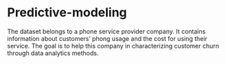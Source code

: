 # Predictive-modeling
The dataset belongs to a phone service provider company. It contains information about customers’ phong usage and the cost for using their service. The goal is to help this company in characterizing customer churn through data analytics methods. 
